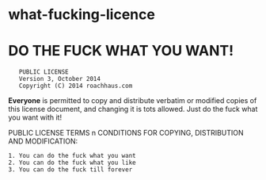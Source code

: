 what-fucking-licence
====================

DO THE FUCK WHAT YOU WANT!
==========================

       PUBLIC LICENSE
       Version 3, October 2014
       Copyright (C) 2014 roachhaus.com

**Everyone** is permitted to copy and distribute verbatim or modified
copies of this license document, and changing it is tots allowed. 
Just do the fuck what you want with it!

PUBLIC LICENSE TERMS n CONDITIONS FOR COPYING, DISTRIBUTION AND MODIFICATION:

    1. You can do the fuck what you want
    2. You can do the fuck what you like
    3. You can do the fuck till forever
